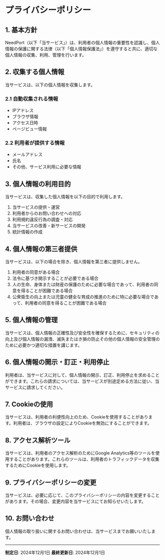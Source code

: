 # プライバシーポリシー

## 1. 基本方針

NeedPort（以下「当サービス」）は、利用者の個人情報の重要性を認識し、個人情報の保護に関する法律（以下「個人情報保護法」）を遵守すると共に、適切な個人情報の収集、利用、管理を行います。

## 2. 収集する個人情報

当サービスは、以下の個人情報を収集します。

### 2.1 自動収集される情報
- IPアドレス
- ブラウザ情報
- アクセス日時
- ページビュー情報

### 2.2 利用者が提供する情報
- メールアドレス
- 氏名
- その他、サービス利用に必要な情報

## 3. 個人情報の利用目的

当サービスは、収集した個人情報を以下の目的で利用します。

1. 当サービスの提供・運営
2. 利用者からのお問い合わせへの対応
3. 利用規約違反行為の調査・対応
4. 当サービスの改善・新サービスの開発
5. 統計情報の作成

## 4. 個人情報の第三者提供

当サービスは、以下の場合を除き、個人情報を第三者に提供しません。

1. 利用者の同意がある場合
2. 法令に基づき開示することが必要である場合
3. 人の生命、身体または財産の保護のために必要な場合であって、利用者の同意を得ることが困難である場合
4. 公衆衛生の向上または児童の健全な育成の推進のために特に必要な場合であって、利用者の同意を得ることが困難である場合

## 5. 個人情報の管理

当サービスは、個人情報の正確性及び安全性を確保するために、セキュリティの向上及び個人情報の漏洩、滅失またはき損の防止その他の個人情報の安全管理のために必要かつ適切な措置を講じます。

## 6. 個人情報の開示・訂正・利用停止

利用者は、当サービスに対して、個人情報の開示、訂正、利用停止を求めることができます。これらの請求については、当サービスが別途定める方法に従い、当サービスに請求してください。

## 7. Cookieの使用

当サービスは、利用者の利便性向上のため、Cookieを使用することがあります。利用者は、ブラウザの設定によりCookieを無効にすることができます。

## 8. アクセス解析ツール

当サービスは、利用者のアクセス解析のためにGoogle Analytics等のツールを使用することがあります。これらのツールは、利用者のトラフィックデータを収集するためにCookieを使用します。

## 9. プライバシーポリシーの変更

当サービスは、必要に応じて、このプライバシーポリシーの内容を変更することがあります。その場合、変更内容を当サービスにてお知らせいたします。

## 10. お問い合わせ

個人情報の取り扱いに関するお問い合わせは、当サービスまでお願いいたします。

---

**制定日**: 2024年12月1日
**最終更新日**: 2024年12月1日
